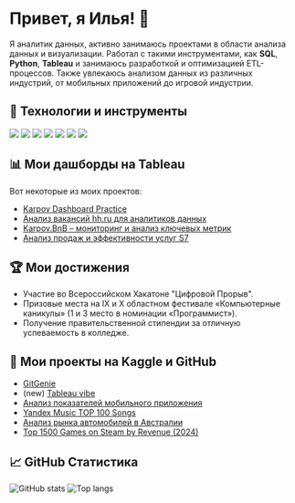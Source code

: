 # Привет, я Илья! 👋

Я аналитик данных, активно занимаюсь проектами в области анализа данных и визуализации. Работал с такими инструментами, как **SQL**, **Python**, **Tableau** и занимаюсь разработкой и оптимизацией ETL-процессов. Также увлекаюсь анализом данных из различных индустрий, от мобильных приложений до игровой индустрии.

## 🔧 Технологии и инструменты
<p align="left">
  <img src="https://img.shields.io/badge/-Python-333?style=flat-square&logo=python" />
  <img src="https://img.shields.io/badge/-SQL-333?style=flat-square&logo=postgresql" />
  <img src="https://img.shields.io/badge/-Tableau-333?style=flat-square&logo=tableau" />
  <img src="https://img.shields.io/badge/-Git-333?style=flat-square&logo=git" />
  <img src="https://img.shields.io/badge/-Bash-333?style=flat-square&logo=gnubash" />
  <img src="https://img.shields.io/badge/-Jupyter-333?style=flat-square&logo=jupyter" />
  <img src="https://img.shields.io/badge/-ClickHouse-333?style=flat-square&logo=clickhouse" />
</p>

## 📊 Мои дашборды на Tableau
Вот некоторые из моих проектов:
- [Karpov Dashboard Practice](https://public.tableau.com/app/profile/ilya.gerasimov7896/vizzes)
- [Анализ вакансий hh.ru для аналитиков данных](https://public.tableau.com/app/profile/ilya.gerasimov7896/viz/hh_ru_17185656736480/hh_ru)
- [Karpov.BnB – мониторинг и анализ ключевых метрик](https://public.tableau.com/app/profile/ilya.gerasimov7896/viz/Karpov_BnBmonitoringandanalysisofkeymetrics/Karpov_BnBmonitoringandanalysisofkeymetrics)
- [Анализ продаж и эффективности услуг S7](https://public.tableau.com/app/profile/ilya.gerasimov7896/viz/Book1_17288275513050/Dashboard1)

## 🏆 Мои достижения
- Участие во Всероссийском Хакатоне "Цифровой Прорыв".
- Призовые места на IX и X областном фестивале «Компьютерные каникулы» (1 и 3 место в номинации «Программист»).
- Получение правительственной стипендии за отличную успеваемость в колледже.

## 🚀 Мои проекты на Kaggle и GitHub
- [GitGenie](https://github.com/S2xc/GitGenie)
- (new) [Tableau vibe](https://github.com/S2xc/Tableau-vibe)
- [Анализ показателей мобильного приложения](https://github.com/S2xc/game_analytics)
- [Yandex Music TOP 100 Songs](https://github.com/S2xc/Yandex-Music)
- [Анализ рынка автомобилей в Австралии](https://github.com/S2xc/Australia-Car-Market-Data)
- [Top 1500 Games on Steam by Revenue (2024)](https://github.com/S2xc/games-on-steam)

## 📈 GitHub Статистика
<p align="left">
  <img src="https://github-readme-stats.vercel.app/api?username=S2xc&show_icons=true&theme=radical" alt="GitHub stats">
  <img src="https://github-readme-stats.vercel.app/api/top-langs/?username=S2xc&layout=compact&theme=radical" alt="Top langs">
</p>
